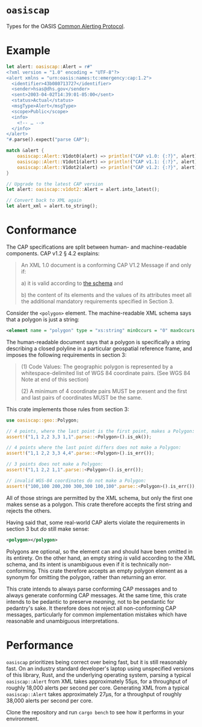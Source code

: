 # `oasiscap`

Types for the OASIS [Common Alerting Protocol].

# Example

```rust
let alert: oasiscap::Alert = r#"
<?xml version = "1.0" encoding = "UTF-8"?>
<alert xmlns = "urn:oasis:names:tc:emergency:cap:1.2">
  <identifier>43b080713727</identifier>
  <sender>hsas@dhs.gov</sender>
  <sent>2003-04-02T14:39:01-05:00</sent>
  <status>Actual</status>
  <msgType>Alert</msgType>
  <scope>Public</scope>
  <info>
    <!-- … -->
  </info>
</alert>
"#.parse().expect("parse CAP");

match &alert {
    oasiscap::Alert::V1dot0(alert) => println!("CAP v1.0: {:?}", alert),
    oasiscap::Alert::V1dot1(alert) => println!("CAP v1.1: {:?}", alert),
    oasiscap::Alert::V1dot2(alert) => println!("CAP v1.2: {:?}", alert),
}

// Upgrade to the latest CAP version
let alert: oasiscap::v1dot2::Alert = alert.into_latest();

// Convert back to XML again
let alert_xml = alert.to_string();
```

# Conformance

The CAP specifications are split between human- and machine-readable components. CAP v1.2 § 4.2
explains:

> An XML 1.0 document is a conforming CAP V1.2 Message if and only if:
>
> a) it is valid according to [the schema] and
> 
> b) the content of its elements and the values of its attributes meet all the additional
>    mandatory requirements specified in Section 3.

Consider the `<polygon>` element. The machine-readable XML schema says that a polygon is just a
string:

```xml
<element name = "polygon" type = "xs:string" minOccurs = "0" maxOccurs = "unbounded"/>
```

The human-readable document says that a polygon is specifically a string describing a closed
polyline in a particular geospatial reference frame, and imposes the following requirements
in section 3:

> (1) Code Values: The geographic polygon is represented by a whitespace-delimited list of WGS
> 84 coordinate pairs. (See WGS 84 Note at end of this section)
>
> (2) A minimum of 4 coordinate pairs MUST be present and the first and last pairs of
> coordinates MUST be the same.

This crate implements those rules from section 3:

```rust
use oasiscap::geo::Polygon;

// 4 points, where the last point is the first point, makes a Polygon:
assert!("1,1 2,2 3,3 1,1".parse::<Polygon>().is_ok());

// 4 points where the last point differs does not make a Polygon:
assert!("1,1 2,2 3,3 4,4".parse::<Polygon>().is_err());

// 3 points does not make a Polygon:
assert!("1,1 2,2 1,1".parse::<Polygon>().is_err());

// invalid WGS-84 coordinates do not make a Polygon:
assert!("100,100 200,200 300,300 100,100".parse::<Polygon>().is_err());
```

All of those strings are permitted by the XML schema, but only the first one makes sense as a
polygon. This crate therefore accepts the first string and rejects the others.

Having said that, some real-world CAP alerts violate the requirements in section 3 but _do_
still make sense:

```xml
<polygon></polygon>
```

Polygons are optional, so the element can and should have been omitted in its entirety. On the
other hand, an empty string _is_ valid according to the XML schema, and its intent is
unambiguous even if it is technically non-conforming. This crate therefore accepts an empty
polygon element as a synonym for omitting the polygon, rather than returning an error.

This crate intends to always parse conforming CAP messages and to always generate conforming CAP
messages. At the same time, this crate intends to be pedantic to preserve _meaning_, not to be
pendantic for pedantry's sake. It therefore does not reject all non-conforming CAP messages,
particularly for common implementation mistakes which have reasonable and unambiguous
interpretations.

# Performance

`oasiscap` prioritizes being correct over being fast, but it is still reasonably fast. On an
industry standard developer's laptop using unspecified versions of this library, Rust, and the
underlying operating system, parsing a typical `oasiscap::Alert` from XML takes approximately
55µs, for a throughput of roughly 18,000 alerts per second per core. Generating XML from a
typical `oasiscap::Alert` takes approximately 27µs, for a throughput of roughly 38,000 alerts
per second per core.

Clone the repository and run `cargo bench` to see how it performs in your environment.

[Common Alerting Protocol]: https://en.wikipedia.org/wiki/Common_Alerting_Protocol
[xml_serde]: https://crates.io/crates/xml_serde
[the schema]: http://docs.oasis-open.org/emergency/cap/v1.2/CAP-v1.2.xsd
